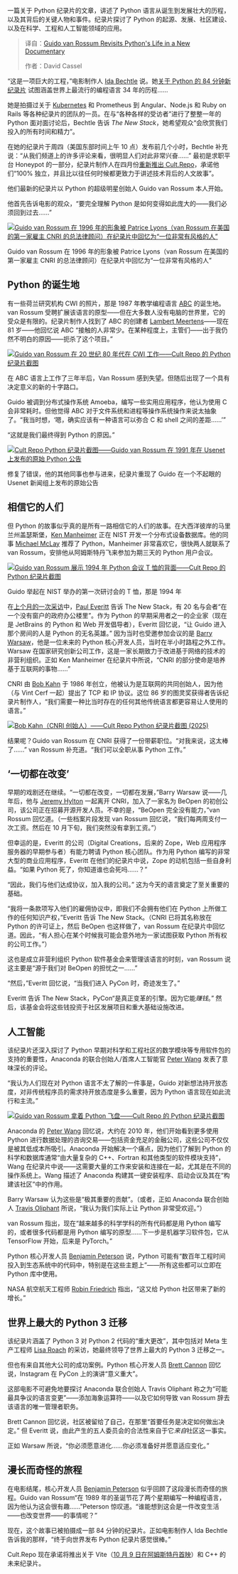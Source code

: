 
<!--
title: Guido van Rossum的新纪录片回顾Python的历程
cover: https://cdn.thenewstack.io/media/2025/08/abc3bb2d-screenshot-from-cult-repo-youtube-channel-wednesdfay-night.png
summary: 一篇关于 Python 纪录片的文章，讲述了 Python 语言从诞生到发展壮大的历程，以及其背后的关键人物和事件。纪录片探讨了 Python 的起源、发展、社区建设、以及在科学、工程和人工智能领域的应用。
-->

一篇关于 Python 纪录片的文章，讲述了 Python 语言从诞生到发展壮大的历程，以及其背后的关键人物和事件。纪录片探讨了 Python 的起源、发展、社区建设、以及在科学、工程和人工智能领域的应用。

> 译自：[Guido van Rossum Revisits Python's Life in a New Documentary](https://thenewstack.io/guido-van-rossum-revisits-pythons-life-in-a-new-documentary/)
> 
> 作者：David Cassel

“这是一项巨大的工程，”电影制作人 [Ida Bechtle](https://www.linkedin.com/in/idabechtle?originalSubdomain=de) 说。她[关于 Python 的 84 分钟新纪录片](https://youtu.be/GfH4QL4VqJ0?si=jqnhfM9D3g0aG7YT) 试图涵盖世界上最流行的编程语言 34 年的历程……

她是拍摄过关于 [Kubernetes](https://thenewstack.io/a-kubernetes-documentary-shares-googles-open-source-story/) 和 Prometheus 到 Angular、Node.js 和 Ruby on Rails 等各种纪录片的团队的一员。在与“各种各样的受访者”进行了整整一年的 Python 面对面讨论后，Bechtle 告诉 *The New Stack*，她希望观众“会欣赏我们投入的所有时间和精力”。

在她的纪录片于周四（美国东部时间上午 10 点）发布前几个小时，Bechtle 补充说：“从我们频道上的许多评论来看，很明显人们对此非常兴奋……” 最初是求职平台 Honeypot 的一部分，纪录片制作人在四月份[重新推出 Cult.Repo](https://www.cultrepo.com/)，承诺他们“100% 独立，并且比以往任何时候都更致力于讲述技术背后的人文故事”。

他们最新的纪录片以 Python 的超级明星创始人 Guido van Rossum 本人开始。

他首先告诉电影的观众，“要完全理解 Python 是如何变得如此庞大的——我们必须回到过去……”

[![Guido van Rossum 在 1996 年的形象被 Patrice Lyons（van Rossum 在美国的第一家雇主 CNRI 的总法律顾问）在纪录片中回忆为“一位非常有风格的人”](https://cdn.thenewstack.io/media/2025/08/28b222ca-guido-van-rossum-and-patrice-lyon-cnri-general-counsel-at-a-1996-cnri-party-screenshot-from-cult-repo-python-documentary-1024x375.png)](https://cdn.thenewstack.io/media/2025/08/28b222ca-guido-van-rossum-and-patrice-lyon-cnri-general-counsel-at-a-1996-cnri-party-screenshot-from-cult-repo-python-documentary-1024x375.png)

Guido van Rossum 在 1996 年的形象被 Patrice Lyons（van Rossum 在美国的第一家雇主 CNRI 的总法律顾问）在纪录片中回忆为“一位非常有风格的人”

## Python 的诞生地

有一些荷兰研究机构 CWI 的照片，那是 1987 年教学编程语言 [ABC](https://en.wikipedia.org/wiki/ABC_(programming_language)) 的诞生地。van Rossum 受聘扩展该语言的原型——但在大多数人没有电脑的世界里，它的受众是有限的。纪录片制作人找到了 ABC 的创建者 [Lambert Meertens](https://en.wikipedia.org/wiki/Lambert_Meertens)——现在 81 岁——他回忆说 ABC “接触的人非常少。在某种程度上，主管们——出于我仍然不明白的原因——扼杀了这个项目。”

[![Guido van Rossum 在 20 世纪 80 年代在 CWI 工作——Cult Repo 的 Python 纪录片截图](https://cdn.thenewstack.io/media/2025/08/681bb367-guido-van-rossum-in-the-1980s-at-cwi-working-on-abc-screenshot-from-cult-repos-python-documentary-1024x431.png)](https://cdn.thenewstack.io/media/2025/08/681bb367-guido-van-rossum-in-the-1980s-at-cwi-working-on-abc-screenshot-from-cult-repos-python-documentary-1024x431.png)

在 ABC 语言上工作了三年半后，Van Rossum 感到失望。但随后出现了一个具有决定意义的新的十字路口。

Guido 被调到分布式操作系统 Amoeba，编写一些实用应用程序，他认为使用 C 会非常耗时。但他觉得 ABC 对于文件系统和进程等操作系统操作来说太抽象了。“我当时想，‘嗯，确实应该有一种语言可以弥合 C 和 shell 之间的差距……’”

“这就是我们最终得到 Python 的原因。”

[![Cult Repo Python 纪录片截图——Guido van Rossum 在 1991 年在 Usenet 上发布的原始 Python 公告](https://cdn.thenewstack.io/media/2025/08/b25ae7cc-screenshot-from-cult-repo-python-documentary-guido-van-rossums-original-python-announcement-on-usenet-in-1991-1024x433.png)](https://cdn.thenewstack.io/media/2025/08/b25ae7cc-screenshot-from-cult-repo-python-documentary-guido-van-rossums-original-python-announcement-on-usenet-in-1991-1024x433.png)

修复了错误，他的其他同事也参与进来，纪录片重现了 Guido 在一个不起眼的 Usenet 新闻组上发布的原始公告

## 相信它的人们

但 Python 的故事似乎真的是所有一路相信它的人们的故事。在大西洋彼岸的马里兰州盖瑟斯堡，[Ken Manheimer](https://www.linkedin.com/in/ken-manheimer/) 正在 NIST 开发一个分布式设备数据库。他的同事 [Michael McLay](https://www.linkedin.com/in/michaelmclay/) 推荐了 Python，Manheimer 非常喜欢它，很快两人就联系了 van Rossum，安排他从阿姆斯特丹飞来参加为期三天的 Python 用户会议。

[![Guido van Rossum 展示 1994 年 Python 会议 T 恤的背面——Cult Repo 的 Python 纪录片截图](https://cdn.thenewstack.io/media/2025/08/b9951e93-guido-van-rossum-shows-back-of-1994-python-conference-t-shirt-screenshot-from-cult-repos-python-documentary-1024x341.png)](https://cdn.thenewstack.io/media/2025/08/b9951e93-guido-van-rossum-shows-back-of-1994-python-conference-t-shirt-screenshot-from-cult-repos-python-documentary-1024x341.png)

Guido 举起在 NIST 举办的第一次研讨会的 T 恤，那是 1994 年

在[上个月的一次采访](https://thenewstack.io/how-python-grew-from-a-language-to-a-community/)中，[Paul Everitt](https://www.linkedin.com/in/paeveritt) 告诉 The New Stack，有 20 名与会者“在一个没有窗户的政府办公楼里”。作为 Python 的早期采用者之一的企业家（现在是 JetBrains 的 Python 和 Web 开发倡导者），Everitt 回忆说，“让 Guido 进入那个房间的人是 Python 的无名英雄。” 因为当时也受邀参加会议的是 [Barry Warsaw](https://barry.warsaw.us/)，他是一位未来的 Python 核心开发人员，当时在半小时路程之外工作。Warsaw 在国家研究创新公司工作，这是一家长期致力于改进基于网络的技术的非营利组织。正如 Ken Manheimer 在纪录片中所说，“CNRI 的部分使命是培养基于互联网的事物……”

CNRI 由 [Bob Kahn](https://en.wikipedia.org/wiki/Robert_Kahn_(computer_scientist)) 于 1986 年创立，他被认为是互联网的共同创始人，因为他（与 Vint Cerf 一起）提出了 TCP 和 IP 协议。这位 86 岁的图灵奖获得者告诉纪录片制作人，“我们需要一种比当时存在的任何其他传统语言都更容易让人使用的语言。”

[![Bob Kahn（CNRI 创始人）——Cult Repo Python 纪录片截图 (2025)](https://cdn.thenewstack.io/media/2025/08/4048d70f-bob-kahn-founder-of-cnri-screenshot-form-cult-repo-python-documentary-2025-1024x427.png)](https://cdn.thenewstack.io/media/2025/08/4048d70f-bob-kahn-founder-of-cnri-screenshot-form-cult-repo-python-documentary-2025-1024x427.png)

结果呢？Guido van Rossum 在 CNRI 获得了一份带薪职位。“对我来说，这太棒了……” van Rossum 补充道。“我们可以全职从事 Python 工作。”

## ‘一切都在改变’

早期的戏剧还在继续。“一切都在改变，一切都在发展，”Barry Warsaw 说——几年后，他与 [Jeremy Hylton](https://www.linkedin.com/in/jhylton/) 一起离开 CNRI，加入了一家名为 BeOpen 的初创公司，该公司正在招募开源开发人员。不幸的是，“BeOpen 完全没有能力，”van Rossum 回忆道。（一些档案片段发现 van Rossum 回忆说，“我们每两周支付一次工资。然后在 10 月下旬，我们突然没有拿到工资。”）

但幸运的是，Everitt 的公司（Digital Creations，后来的 Zope，Web 应用程序服务器的早期参与者）有能力聘请 Python 核心团队。作为用 Python 编写的非常大型的商业应用程序，Everitt 在他们的纪录片中说，Zope 的动机包括一些自身利益。“如果 Python 死了，你知道谁也会死吗……？”

“因此，我们与他们达成协议，加入我的公司。” 这为今天的语言奠定了至关重要的基础。

“我将一条款项写入他们的雇佣协议中，即我们不会拥有他们在 Python 上所做工作的任何知识产权，”Everitt 告诉 The New Stack。（CNRI 已将其名称放在 Python 的许可证上，然后 BeOpen 也这样做了，van Rossum 在纪录片中回忆道。因此，“有人担心在某个时候我可能会意外地为一家试图获取 Python 所有权的公司工作。”）

这也是成立非营利组织 Python 软件基金会来管理该语言的时刻，van Rossum 说这主要是“源于我们对 BeOpen 的担忧之一……”

“然后，”Everitt 回忆说，“当我们进入 PyCon 时，奇迹发生了。”

Everitt 告诉 The New Stack，PyCon“是真正变革的引擎。因为它能*赚钱*。” 然后，该基金会将这些钱投资于社区发展项目和重大基础设施改进。

## 人工智能

该纪录片还深入探讨了 Python 早期对科学和工程社区的数学模块等专用软件包的支持的重要性，Anaconda 的联合创始人/首席人工智能官 [Peter Wang](https://www.anaconda.com/about-us/leadership/peter-wang) 发表了意味深长的评论。

“我认为人们现在对 Python 语言不太了解的一件事是，Guido 对新想法持开放态度，对非传统程序员的需求持开放态度是多么重要，因为 Python 语言现在如此流行和主流。”

[![Guido van Rossum 拿着 Python 飞盘——Cult Repo 的 Python 纪录片截图](https://cdn.thenewstack.io/media/2025/08/1e2430b2-guido-van-rossum-holds-python-frisbee-screenshot-from-cult-repos-python-documentary-1024x426.png)](https://cdn.thenewstack.io/media/2025/08/1e2430b2-guido-van-rossum-holds-python-frisbee-screenshot-from-cult-repos-python-documentary-1024x426.png)

Anaconda 的 [Peter Wang](https://www.youtube.com/watch?v=FU4BkObByRQ&pp=0gcJCbIJAYcqIYzv) 回忆说，大约在 2010 年，他们开始看到更多使用 Python 进行数据处理的咨询交易——包括资金充足的金融公司，这些公司不仅仅是被其低成本所吸引。Anaconda 开始解决一个痛点，因为他们了解到 Python 的科学和数据库通常“由大量复杂的 C++、Fortran 和其他类型的软件模块支持”，Wang 在纪录片中说——这需要大量的工作来安装和连接在一起，尤其是在不同的操作系统上。Wang 描述了 Anaconda 构建其一键安装程序、启动会议及其在“构建该社区”中的作用。

Barry Warsaw 认为这些是“极其重要的贡献”。（或者，正如 Anaconda 联合创始人 [Travis Oliphant](https://en.wikipedia.org/wiki/Travis_Oliphant) 所说，“我认为我们实际上让 Python 非常受欢迎。”）

van Rossum 指出，现在“越来越多的科学学科的所有代码都是用 Python 编写的，或者很多代码都是用 Python 编写的原型……下一步是机器学习软件包，它从 TensorFlow 开始，后来是 PyTorch。”

Python 核心开发人员 [Benjamin Peterson](https://github.com/benjaminp) 说，Python 可能有“数百年工程时间投入到生态系统中的代码中，特别是在这些主题上”——所有这些都可以立即在 Python 库中使用。

NASA 航空航天工程师 [Robin Friedrich](https://www.python.org/about/success/usa/) 指出，“这又给 Python 社区带来了新的增长。”

## 世界上最大的 Python 3 迁移

该纪录片涵盖了 Python 3 对 Python 2 代码的“重大更改”，其中包括对 Meta 生产工程师 [Lisa Roach](https://www.linkedin.com/in/lisroach) 的采访，她最终领导了世界上最大的 Python 3 迁移之一。

但也有来自其他大公司的成功案例。Python 核心开发人员 [Brett Cannon](https://www.linkedin.com/in/drbrettcannon/?originalSubdomain=ca) 回忆说，Instagram 在 PyCon 上的演讲“意义重大”。

这部电影不可避免地要探讨 Anaconda 联合创始人 Travis Oliphant 称之为“可能最具争议的语言变更”——添加海象运算符——以及它如何导致 van Rossum 辞去该语言的唯一管理者职务。

Brett Cannon 回忆说，社区被留给了自己，在那里“首要任务是决定如何做出决定。” 但 Everitt 说，由此产生的五人委员会的合法性来自于它*来自*社区这一事实。

正如 Warsaw 所说，“你必须愿意进化……你必须准备好并愿意适应变化。”

## 漫长而奇怪的旅程

在电影结尾，核心开发人员 [Benjamin Peterson](https://github.com/benjaminp) 似乎回顾了这段漫长而奇怪的旅程。Guido van Rossum“在 1989 年的圣诞节花了两个星期编写一种编程语言，因为他认为这会很有趣……”Peterson 惊叹道。“谁能想到这会是一件改变生活——也改变世界——的事情呢？”

现在，这个故事已被拍摄成一部 84 分钟的纪录片。正如电影制作人 Ida Bechtle 告诉我的那样，“终于向世界发布 Python 纪录片感觉很棒。”

Cult.Repo 现在承诺将推出关于 Vite（[10 月 9 日在阿姆斯特丹首映](https://x.com/CultRepo/status/1952399956741902424)）和 C++ 的未来纪录片。